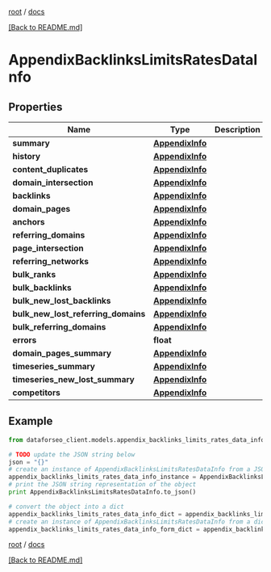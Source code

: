 [root](./../ "root") / [docs](./ "docs")

[[Back to README.md]](./../README.md "[Back to README.md]")

# AppendixBacklinksLimitsRatesDataInfo

## Properties

Name | Type | Description | Notes
------------ | ------------- | ------------- | -------------
**summary** | [**AppendixInfo**](AppendixInfo.md) |  | [optional]
**history** | [**AppendixInfo**](AppendixInfo.md) |  | [optional]
**content_duplicates** | [**AppendixInfo**](AppendixInfo.md) |  | [optional]
**domain_intersection** | [**AppendixInfo**](AppendixInfo.md) |  | [optional]
**backlinks** | [**AppendixInfo**](AppendixInfo.md) |  | [optional]
**domain_pages** | [**AppendixInfo**](AppendixInfo.md) |  | [optional]
**anchors** | [**AppendixInfo**](AppendixInfo.md) |  | [optional]
**referring_domains** | [**AppendixInfo**](AppendixInfo.md) |  | [optional]
**page_intersection** | [**AppendixInfo**](AppendixInfo.md) |  | [optional]
**referring_networks** | [**AppendixInfo**](AppendixInfo.md) |  | [optional]
**bulk_ranks** | [**AppendixInfo**](AppendixInfo.md) |  | [optional]
**bulk_backlinks** | [**AppendixInfo**](AppendixInfo.md) |  | [optional]
**bulk_new_lost_backlinks** | [**AppendixInfo**](AppendixInfo.md) |  | [optional]
**bulk_new_lost_referring_domains** | [**AppendixInfo**](AppendixInfo.md) |  | [optional]
**bulk_referring_domains** | [**AppendixInfo**](AppendixInfo.md) |  | [optional]
**errors** | **float** |  | [optional]
**domain_pages_summary** | [**AppendixInfo**](AppendixInfo.md) |  | [optional]
**timeseries_summary** | [**AppendixInfo**](AppendixInfo.md) |  | [optional]
**timeseries_new_lost_summary** | [**AppendixInfo**](AppendixInfo.md) |  | [optional]
**competitors** | [**AppendixInfo**](AppendixInfo.md) |  | [optional]

## Example

```python
from dataforseo_client.models.appendix_backlinks_limits_rates_data_info import AppendixBacklinksLimitsRatesDataInfo

# TODO update the JSON string below
json = "{}"
# create an instance of AppendixBacklinksLimitsRatesDataInfo from a JSON string
appendix_backlinks_limits_rates_data_info_instance = AppendixBacklinksLimitsRatesDataInfo.from_json(json)
# print the JSON string representation of the object
print AppendixBacklinksLimitsRatesDataInfo.to_json()

# convert the object into a dict
appendix_backlinks_limits_rates_data_info_dict = appendix_backlinks_limits_rates_data_info_instance.to_dict()
# create an instance of AppendixBacklinksLimitsRatesDataInfo from a dict
appendix_backlinks_limits_rates_data_info_form_dict = appendix_backlinks_limits_rates_data_info.from_dict(appendix_backlinks_limits_rates_data_info_dict)
```

  

[root](./../ "root") / [docs](./ "docs")

[[Back to README.md]](./../README.md "[Back to README.md]")